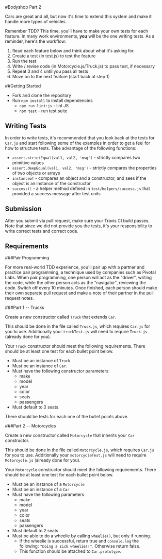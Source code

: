 #Bodyshop Part 2

Cars are great and all, but now it's time to extend this system and make it handle more types of vehicles.

Remember TDD? This time, you'll have to make your own tests for each feature. In many work environments, **you** will be the one writing tests. As a reminder, here's the workflow:

1. Read each feature below and think about what it's asking for.
2. Create a test (in test.js) to test the feature
3. Run the test
4. Write / revise code (in Motorcycle.js/Truck.js) to pass test, if necessary
5. Repeat 3 and 4 until you pass all tests
6. Move on to the next feature (start back at step 1)

##Getting Started

* Fork and clone the repository
* Run `npm install` to install dependencies
  * `npm run lint:js` - lint JS
  * `npm test` - run test suite

## Writing Tests

In order to write tests, it's recommended that you look back at the tests for `Car.js` and start following some of the examples in order to get a feel for how to structure tests. Take advantage of the following functions:

* `assert.strictEqual(val1, val2, 'msg')` - strictly compares two primitive values
* `assert.deepEqual(val1, val2, 'msg')` - strictly compares the properties of two objects or arrays
* `instanceof` - compares an object and a constructor, and sees if the object is an instance of the constructor
* `success()` - a helper method defined in `test/helpers/success.js` that provided a success message after test units

## Submission

After you submit via pull request, make sure your Travis CI build passes. Note that since we did not provide you the tests, it's *your* responsibility to write correct tests and correct code.

## Requirements

###Pair Programming

For more real-world TDD experience, you'll pair up with a partner and practice pair programming, a technique used by companies such as Pivotal Labs. When pair programming, one person will act as the "driver", writing the code, while the other person acts as the "navigator", reviewing the code. Switch off every 10 minutes. Once finished, each person should make their own separate pull request and make a note of their partner in the pull request notes.

###Part 1 -- Trucks

Create a new constructor called `Truck` that extends `Car`.

This should be done in the file called `Truck.js`, which requires `Car.js` for you to use. Additionally your `truckTest.js` will need to require `Truck.js` (already done for you).

Your `Truck` constructor should meet the following requirements. There should be at least one test for each bullet point below.

* Must be an instance of `Truck`
* Must be an instance of `Car`.
* Must have the following constructor parameters:
  * make
  * model
  * year
  * color
  * seats
  * passengers
* Must default to 3 seats.

There should be tests for each one of the bullet points above.

###Part 2 -- Motorcycles

Create a new constructor called `Motorcycle` that inherits your `Car` constructor.

This should be done in the file called `Motorcycle.js`, which requires `Car.js` for you to use. Additionally your `motorcycleTest.js` will need to require `Motorcycle.js` (already done for you).

Your `Motorcycle` constructor should meet the following requirements. There should be at least one test for each bullet point below.

* Must be an instance of a `Motorcycle`
* Must be an instance of a `Car`
* Must have the following parameters
  * make
  * model
  * year
  * color
  * seats
  * passengers
* Must default to 2 seats
* Must be able to do a wheelie by calling `wheelie()`, but only if running.
  * If the wheelie is successful, return true and `console.log` the following: `"Doing a sick wheelie!!"`. Otherwise return false.
  * This function should be attached to `Car.prototype`.
